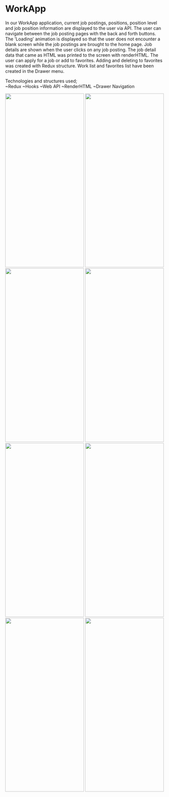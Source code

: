 # WorkApp

In our WorkApp application, current job postings, positions, position level and job position information are displayed to the user via API.
The user can navigate between the job posting pages with the back and forth buttons.
The 'Loading' animation is displayed so that the user does not encounter a blank screen while the job postings are brought to the home page.
Job details are shown when the user clicks on any job posting. The job detail data that came as HTML was printed to the screen with renderHTML.
The user can apply for a job or add to favorites. Adding and deleting to favorites was created with Redux structure.
Work list and favorites list have been created in the Drawer menu.

Technologies and structures used;<br>
~Redux
~Hooks
~Web API
~RenderHTML
~Drawer Navigation
<p/><p/>

<img src="https://user-images.githubusercontent.com/77547205/190257923-12c20f65-b0bb-444d-9f7d-c02b158c6baa.png" height="550" width="250">
<img src="https://user-images.githubusercontent.com/77547205/190257929-6fe59548-f402-44f3-ab5e-b67db466fe4c.png" height="550" width="250">
<img src="https://user-images.githubusercontent.com/77547205/190257930-469e0a24-7232-4197-874b-d95a307557d3.png" height="550" width="250">
<img src="https://user-images.githubusercontent.com/77547205/190257932-bddc692c-9b09-439f-9c1e-d84ae729b53c.png" height="550" width="250">
<img src="https://user-images.githubusercontent.com/77547205/190257934-3167e979-e93f-4282-b48c-7366d1ec09c1.png" height="550" width="250">
<img src="https://user-images.githubusercontent.com/77547205/190257938-adaf18b8-4832-45b3-b0d3-10f039a3bc3e.png" height="550" width="250">
<img src="https://user-images.githubusercontent.com/77547205/190257943-3e629c8a-3595-4a5c-be10-7554c1eb7171.png" height="550" width="250">
<img src="https://user-images.githubusercontent.com/77547205/190257945-85ca094f-ac82-42f1-8a79-b295a183219d.png" height="550" width="250">
